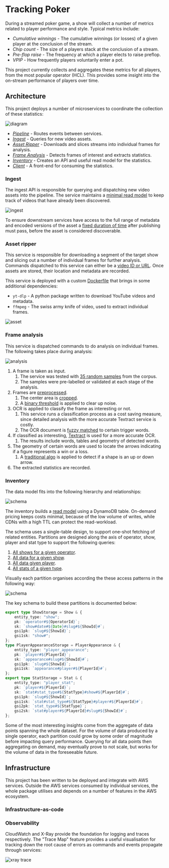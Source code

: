 # Tracking Poker

During a streamed poker game, a show will collect a number of metrics related to player performance and style. Typical
metrics include:

-   _Cumulative winnings_ - The cumulative winnings (or losses) of a given player at the conclusion of the stream.
-   _Chip count_ - The size of a players stack at the conclusion of a stream.
-   _Pre-flop raise_ - The frequency at which a player elects to raise preflop.
-   _VPIP_ - How frequently players voluntarily enter a pot.

This project currently collects and aggregates these metrics for all players, from the most popular operator (HCL). This
provides some insight into the on-stream performance of players over time.

## Architecture

This project deploys a number of microservices to coordinate the collection of these statistics:

![diagram](./docs/img/arch.png)

-   _[Pipeline](./pipeline/src/index.ts)_ - Routes events between services.
-   _[Ingest](./ingest/src/)_ - Queries for new video assets.
-   _[Asset Ripper](./asset-ripper/src/)_ - Downloads and slices streams into individual frames for analysis.
-   _[Frame Analysis](./frame-analysis/src)_ - Detects frames of interest and extracts statistics.
-   _[Inventory](./inventory/src)_ - Creates an API and useful read model for the statistics.
-   _[Client](./client/)_ - A front-end for consuming the statistics.

### Ingest

The ingest API is responsible for querying and dispatching new video assets into the pipeline. The service maintains
a [minimal read model](./ingest/src/projection/handler.ts) to keep track of videos that have already been discovered.

![ingest](./docs/img/ingest-buffer.png)

To ensure downstream services have access to the full range of metadata and encoded versions of the asset
a [fixed duration of time](./ingest/src/youtube/fetchRecentVideoIds.ts) after publishing must pass, before the asset is
considered discoverable.

### Asset ripper

This service is responsible for downloading a segment of the target show and slicing out a number of individual frames
for further analysis. Commands dispatched to this service can either be a [video ID or URL](./asset-ripper/src/api.ts).
Once assets are stored, their location and metadata are recorded.

This service is deployed with a custom [Dockerfile](./asset-ripper/Dockerfile) that brings in some additional
dependencies:

-   `yt-dlp` - A python package written to download YouTube videos and metadata.
-   `ffmpeg` - The swiss army knife of video, used to extract individual frames.

![asset](./docs/img/example-rip.png)

### Frame analysis

This service is dispatched commands to do analysis on individual frames. The following takes place during
analysis:

![analysis](./docs/img/analysis.png)

1. A frame is taken as input.
    1. The service was tested with [35 random samples](./frame-analysis/src/__fixtures__/frames/) from the corpus.
    2. The samples were pre-labelled or validated at each stage of the analysis.
2. Frames are [preprocessed](./frame-analysis/src/preprocess/).
    1. The center area
       is [cropped](./frame-analysis/src/preprocess/__image_snapshots__/crop-middle-test-ts-crop-middle-crop-middle-of-0-pty-2-kp-rc-cw-3-jpg-1-snap.png).
    2. A [binary threshold](./frame-analysis/src/preprocess/__image_snapshots__/threshold-test-ts-crop-middle-crop-middle-of-0-pty-2-kp-rc-cw-3-jpg-1-snap.png)
       is applied to clear up noise.
3. OCR is applied to classify the frame as interesting or not.
    1. This service runs a classification process as a cost saving measure, since detailed analysis with the more
       accurate Textract service is costly.
    2. The OCR document is [fuzzy matched](./frame-analysis/src/classify/triggerWordsFoundInDocument.ts) to certain
       trigger words.
4. If classified as interesting, [Textract](https://aws.amazon.com/textract/) is used for a more accurate OCR.
    1. The results include words, tables and geometry of detected words.
5. The geometry of certain words are used to locate the arrows indicating if a figure represents a win or a loss.
    1. A [traditional algo](./frame-analysis/src/stats/up-down/) is applied to detect if a shape is an up or down arrow.
6. The extracted statistics are recorded.

### Inventory

The data model fits into the following hierarchy and relationships:

![schema](./docs/img/schema.png)

The inventory builds a [read model](./inventory/src/projection/entity) using a DynamoDB table. On-demand pricing keeps
costs minimal, because of the low volume of writes, while CDNs with a high TTL can protect the read-workload.

The schema uses a single-table design, to support one-shot fetching of related entities. Partitions are designed along
the axis of operator, show, player and stat type to support the following queries:

1. [All shows for a given operator](./inventory/src/projection/queries/allShows.ts).
2. [All data for a given show](./inventory/src/projection/queries/allDataForShow.ts).
3. [All data given player](./inventory/src/projection/queries/allDataForPlayer.ts).
4. [All stats of a given type](./inventory/src/projection/queries/allStatsOfType.ts).

Visually each partition organises according the these access patterns in the following way:

![schema](./docs/img/partitions.png)

The key schema to build these partitions is documented below:

```typescript
export type ShowStorage = Show & {
    entity_type: "show";
    pk: `operator#${OperatorId}`;
    sk: `show#date#${Date}#slug#${ShowId}#`;
    gsi1pk: `slug#${ShowId}`;
    gsi1sk: "show#";
};
type PlayerAppearanceStorage = PlayerAppearance & {
    entity_type: "player_appearance";
    pk: `player#${PlayerId}`;
    sk: `appearance#slug#${ShowId}#`;
    gsi1pk: `slug#${ShowId}`;
    gsi1sk: `appearance#player#${PlayerId}#`;
};
export type StatStorage = Stat & {
    entity_type: "player_stat";
    pk: `player#${PlayerId}`;
    sk: `stat#stat_type#${StatType}#show#${PlayerId}#`;
    gsi1pk: `slug#${ShowId}`;
    gsi1sk: `stat#stat_type#${StatType}#player#${PlayerId}#`;
    gsi2pk: `stat_type#${StatType}`;
    gsi2sk: `stat#player#${PlayerId}#slug#${ShowId}#`;
};
```

Some of the most interesting insights come from the aggregate of data points spanning the whole dataset. For the
volume of data produced by a single operator, each partition could grow by some order of magnitude before impacting
query performance. Querying for all data points then aggregating on demand, may eventually prove to not scale, but works
for the volume of data in the foreseeable future.

## Infrastructure

This project has been written to be deployed and integrate with AWS services. Outside the AWS services consumed by
individual services, the whole package utilises and depends on a number of features in the AWS ecosystem.

### Infrastructure-as-code

### Observability

CloudWatch and X-Ray provide the foundation for logging and traces respectively. The "Trace Map" feature provides
a useful visualisation for tracking down the root cause of errors as commands and events propagate through services:

![xray trace](./docs/img/xray.png)
